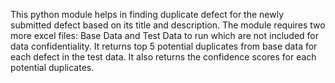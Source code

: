 This python module helps in finding duplicate defect for the newly submitted defect based on its title and description.
The module requires two more excel files: Base Data and Test Data to run which are not included for data confidentiality.
It returns top 5 potential duplicates from base data for each defect in the test data.
It also returns the confidence scores for each potential duplicates.
